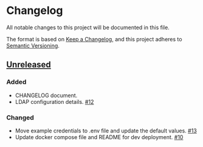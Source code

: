 # Changelog

All notable changes to this project will be documented in this file.

The format is based on [Keep a Changelog](https://keepachangelog.com/en/1.0.0/),
and this project adheres to [Semantic Versioning](https://semver.org/spec/v2.0.0.html).

## [Unreleased]

### Added
- CHANGELOG document.
- LDAP configuration details. [#12](https://github.com/paleopollen/palyim-issues/issues/12)

### Changed
- Move example credentials to .env file and update the default values. [#13](https://github.com/paleopollen/palyim-issues/issues/13)
- Update docker compose file and README for dev deployment. [#10](https://github.com/paleopollen/palyim-issues/issues/10)

[unreleased]: https://github.com/olivierlacan/keep-a-changelog/compare/v0.1.0...HEAD
